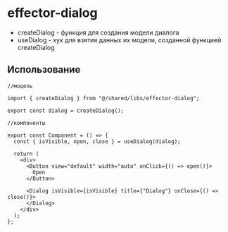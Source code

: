 # effector-dialog

- createDialog - функция для создания модели диалога
- useDialog - хук для взятия данных их модели, созданной функцией createDialog

## Использование

```
//модель

import { createDialog } from "@/shared/libs/effector-dialog";

export const dialog = createDialog();
```

```
//компоненты

export const Component = () => {
  const { isVisible, open, close } = useDialog(dialog);

  return (
    <div>
      <Button view="default" width="auto" onClick={() => open()}>
        Open
      </Button>

      <Dialog isVisible={isVisible} title={"Dialog"} onClose={() => close()}>
      </Dialog>
    </div>
  );
};

```
